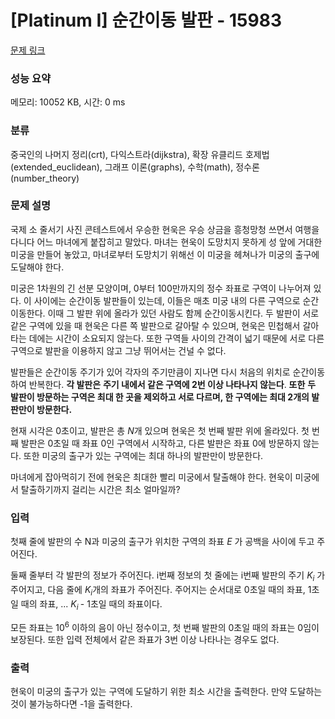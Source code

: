 # [Platinum I] 순간이동 발판 - 15983 

[문제 링크](https://www.acmicpc.net/problem/15983) 

### 성능 요약

메모리: 10052 KB, 시간: 0 ms

### 분류

중국인의 나머지 정리(crt), 다익스트라(dijkstra), 확장 유클리드 호제법(extended_euclidean), 그래프 이론(graphs), 수학(math), 정수론(number_theory)

### 문제 설명

<p>국제 소 줄서기 사진 콘테스트에서 우승한 현욱은 우승 상금을 흥청망청 쓰면서 여행을 다니다 어느 마녀에게 붙잡히고 말았다. 마녀는 현욱이 도망치지 못하게 성 앞에 거대한 미궁을 만들어 놓았고, 마녀로부터 도망치기 위해선 이 미궁을 헤쳐나가 미궁의 출구에 도달해야 한다.</p>

<p>미궁은 1차원의 긴 선분 모양이며, 0부터 100만까지의 정수 좌표로 구역이 나누어져 있다. 이 사이에는 순간이동 발판들이 있는데, 이들은 매초 미궁 내의 다른 구역으로 순간이동한다. 이때 그 발판 위에 올라가 있던 사람도 함께 순간이동시킨다. 두 발판이 서로 같은 구역에 있을 때 현욱은 다른 쪽 발판으로 갈아탈 수 있으며, 현욱은 민첩해서 갈아타는 데에는 시간이 소요되지 않는다. 또한 구역들 사이의 간격이 넓기 때문에 서로 다른 구역으로 발판을 이용하지 않고 그냥 뛰어서는 건널 수 없다.</p>

<p>발판들은 순간이동 주기가 있어 각자의 주기만큼이 지나면 다시 처음의 위치로 순간이동하여 반복한다. <strong>각 발판은</strong> <strong>주기 내에서 같은 구역에 2번 이상 나타나지 않는다</strong>. <strong>또한</strong> <strong>두 발판이 방문하는 구역은 최대 한 곳을 제외하고 서로 다르며, 한 구역에는 최대 2개의 발판만이 방문한다.</strong></p>

<p>현재 시각은 0초이고, 발판은 총 <em>N</em>개 있으며 현욱은 첫 번째 발판 위에 올라있다. 첫 번째 발판은 0초일 때 좌표 0인 구역에서 시작하고, 다른 발판은 좌표 0에 방문하지 않는다. 또한 미궁의 출구가 있는 구역에는 최대 하나의 발판만이 방문한다.</p>

<p>마녀에게 잡아먹히기 전에 현욱은 최대한 빨리 미궁에서 탈출해야 한다. 현욱이 미궁에서 탈출하기까지 걸리는 시간은 최소 얼마일까?</p>

### 입력 

 <p>첫째 줄에 발판의 수 N과 미궁의 출구가 위치한 구역의 좌표 <em>E</em> 가 공백을 사이에 두고 주어진다.</p>

<p>둘째 줄부터 각 발판의 정보가 주어진다. i번째 정보의 첫 줄에는 i번째 발판의 주기 <em>K<sub>i</sub> </em>가 주어지고, 다음 줄에 <em>K<sub>i</sub></em>개의 좌표가 주어진다. 주어지는 순서대로 0초일 때의 좌표, 1초일 때의 좌표, ... <em>K<sub>i </sub></em>- 1초일 때의 좌표이다.</p>

<p>모든 좌표는 10<sup>6</sup> 이하의 음이 아닌 정수이고, 첫 번째 발판의 0초일 때의 좌표는 0임이 보장된다. 또한 입력 전체에서 같은 좌표가 3번 이상 나타나는 경우도 없다.</p>

### 출력 

 <p>현욱이 미궁의 출구가 있는 구역에 도달하기 위한 최소 시간을 출력한다. 만약 도달하는 것이 불가능하다면 -1을 출력한다.</p>

